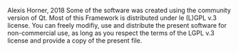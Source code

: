 Alexis Horner, 2018
Some of the software was created using the community version of Qt. Most of this Framework is distributed under le (L)GPL v.3 license. You can freely modifiy, use and distribute the present software for non-commercial use, as long as you respect the terms of the LGPL v.3 license and provide a copy of the present file.
